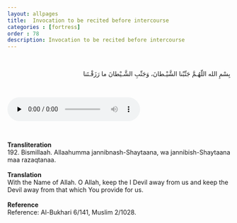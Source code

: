 ```yaml
---
layout: allpages
title:  Invocation to be recited before intercourse
categories : [fortress]
order : 78
description: Invocation to be recited before intercourse
---
```

&nbsp;
<div class="arabictext" dir="RTL">

بِسْمِ الله اللّهُـمَّ جَنِّبْنا الشَّيْـطانَ، وَجَنِّبِ الشَّـيْطانَ ما رَزَقْـتَنا

</div>

&nbsp;


<audio controls  preload="none">
  <source src="{{ site.baseurl }}/audio/fortress/192.mp3" type="audio/mpeg">
Your browser does not support the audio element.
</audio>

&nbsp;

<div class="duaextra" tabindex="0"> <div onclick = "void(0)"><strong>Transliteration</strong></div> <div class="extra">
192. Bismillaah. Allaahumma jannibnash-Shaytaana, wa jannibish-Shaytaana maa razaqtanaa.

</div> </div> &nbsp;
<div class="duaextra" tabindex="0"> <div onclick = "void(0)"><strong>Translation</strong></div> <div class="extra">
With the Name of Allah. O Allah, keep the I Devil away from us and keep the Devil away from that which You provide for us.

</div> </div> &nbsp;
<div class="duaextra" tabindex="0"> <div onclick = "void(0)"><strong>Reference</strong></div> <div class="extra">
Reference: Al-Bukhari 6/141, Muslim 2/1028.

</div> </div>
